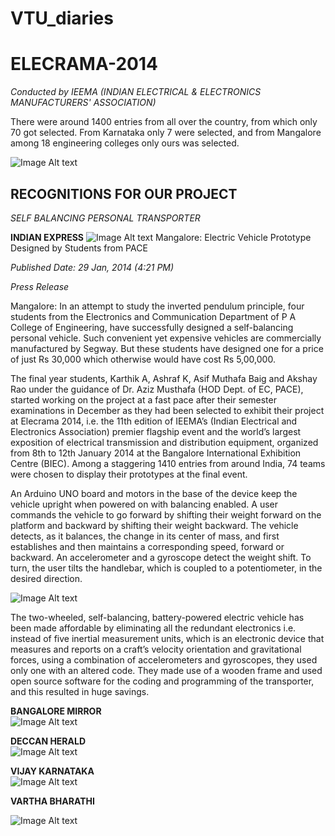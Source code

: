 # VTU_diaries

# ELECRAMA-2014
*Conducted by IEEMA (INDIAN ELECTRICAL & ELECTRONICS MANUFACTURERS' ASSOCIATION)*

There were around 1400 entries from all over the country, from which only 70 got selected. From Karnataka only 7 were selected, and from Mangalore among 18 engineering colleges only ours was selected.

![Image Alt text](https://github.com/akshayrao1012/VTU_diaries/blob/main/images/elecramacertificate.png)

## RECOGNITIONS FOR OUR PROJECT
*SELF BALANCING PERSONAL TRANSPORTER*

**INDIAN EXPRESS**
![Image Alt text](https://github.com/akshayrao1012/VTU_diaries/blob/main/images/indianexpress.png)
Mangalore: Electric Vehicle Prototype Designed by Students from PACE

*Published Date: 29 Jan, 2014 (4:21 PM)*

*Press Release*

Mangalore: In an attempt to study the inverted pendulum principle, four students from the Electronics and Communication Department of P A College of Engineering, have successfully designed a self-balancing personal vehicle. Such convenient yet expensive vehicles are commercially manufactured by Segway. But these students have designed one for a price of just Rs 30,000 which otherwise would have cost Rs 5,00,000.

The final year students, Karthik A, Ashraf K, Asif Muthafa Baig and Akshay Rao under the guidance of Dr. Aziz Musthafa (HOD Dept. of EC, PACE), started working on the project at a fast pace after their semester examinations in December as they had been selected to exhibit their project at Elecrama 2014, i.e. the 11th edition of IEEMA’s (Indian Electrical and Electronics Association) premier flagship event and the world’s largest exposition of electrical transmission and distribution equipment, organized from 8th to 12th January 2014 at the Bangalore International Exhibition Centre (BIEC). Among a staggering 1410 entries from around India, 74 teams were chosen to display their prototypes at the final event.

An Arduino UNO board and motors in the base of the device keep the vehicle upright when powered on with balancing enabled. A user commands the vehicle to go forward by shifting their weight forward on the platform and backward by shifting their weight backward. The vehicle detects, as it balances, the change in its center of mass, and first establishes and then maintains a corresponding speed, forward or backward. An accelerometer and a gyroscope detect the weight shift. To turn, the user tilts the handlebar, which is coupled to a potentiometer, in the desired direction.

![Image Alt text](https://github.com/akshayrao1012/VTU_diaries/blob/main/images/pressrelease.png)

The two-wheeled, self-balancing, battery-powered electric vehicle has been made affordable by eliminating all the redundant electronics i.e. instead of five inertial measurement units, which is an electronic device that measures and reports on a craft’s velocity orientation and gravitational forces, using a combination of accelerometers and gyroscopes, they used only one with an altered code. They made use of a wooden frame and used open source software for the coding and programming of the transporter, and this resulted in huge savings.

**BANGALORE MIRROR**  
![Image Alt text](https://github.com/akshayrao1012/VTU_diaries/blob/main/images/bangaloremirror.png)

**DECCAN HERALD**  
![Image Alt text](https://github.com/akshayrao1012/VTU_diaries/blob/main/images/deccanherald.png)

**VIJAY KARNATAKA**  
![Image Alt text](https://github.com/akshayrao1012/VTU_diaries/blob/main/images/vijaykarnataka.png)

**VARTHA BHARATHI**

![Image Alt text](https://github.com/akshayrao1012/VTU_diaries/blob/main/images/varthabharathi.png)

```

